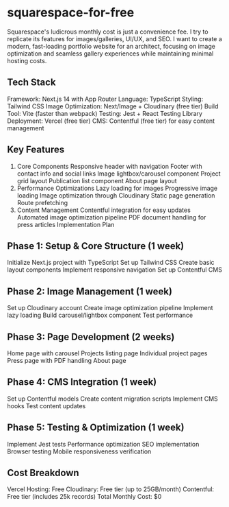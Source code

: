 # squarespace-for-free
Squarespace's ludicrous monthly cost is just a convenience fee. I try to replicate its features for images/galleries, UI/UX, and SEO. I want to create a modern, fast-loading portfolio website for an architect, focusing on image optimization and seamless gallery experiences while maintaining minimal hosting costs.

## Tech Stack

Framework: Next.js 14 with App Router
Language: TypeScript
Styling: Tailwind CSS
Image Optimization: Next/Image + Cloudinary (free tier)
Build Tool: Vite (faster than webpack)
Testing: Jest + React Testing Library
Deployment: Vercel (free tier)
CMS: Contentful (free tier) for easy content management

## Key Features

1. Core Components
Responsive header with navigation
Footer with contact info and social links
Image lightbox/carousel component
Project grid layout
Publication list component
About page layout
2. Performance Optimizations
Lazy loading for images
Progressive image loading
Image optimization through Cloudinary
Static page generation
Route prefetching
3. Content Management
Contentful integration for easy updates
Automated image optimization pipeline
PDF document handling for press articles
Implementation Plan

## Phase 1: Setup & Core Structure (1 week)
Initialize Next.js project with TypeScript
Set up Tailwind CSS
Create basic layout components
Implement responsive navigation
Set up Contentful CMS

## Phase 2: Image Management (1 week)
Set up Cloudinary account
Create image optimization pipeline
Implement lazy loading
Build carousel/lightbox component
Test performance

## Phase 3: Page Development (2 weeks)
Home page with carousel
Projects listing page
Individual project pages
Press page with PDF handling
About page

## Phase 4: CMS Integration (1 week)
Set up Contentful models
Create content migration scripts
Implement CMS hooks
Test content updates

## Phase 5: Testing & Optimization (1 week)
Implement Jest tests
Performance optimization
SEO implementation
Browser testing
Mobile responsiveness verification

## Cost Breakdown

Vercel Hosting: Free
Cloudinary: Free tier (up to 25GB/month)
Contentful: Free tier (includes 25k records)
Total Monthly Cost: $0
